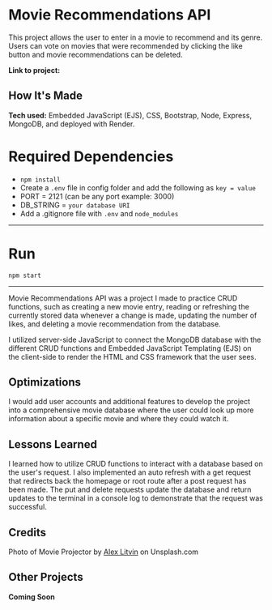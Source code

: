 # Movie Recommendations API
This project allows the user to enter in a movie to recommend and its genre. Users can vote on movies that were recommended by clicking the like button and movie recommendations can be deleted.

**Link to project:** 



## How It's Made

**Tech used:** Embedded JavaScript (EJS), CSS, Bootstrap, Node, Express, MongoDB, and deployed with Render.

# Required Dependencies

  - `npm install`
  - Create a `.env` file in config folder and add the following as `key = value`
  - PORT = 2121 (can be any port example: 3000)
  - DB_STRING = `your database URI`
  - Add a .gitignore file with `.env` and `node_modules`

---

# Run

`npm start`

---

Movie Recommendations API was a project I made to practice CRUD functions, such as creating a new movie entry, reading or refreshing the currently stored data whenever a change is made, updating the number of likes, and deleting a movie recommendation from the database.

I utilized server-side JavaScript to connect the MongoDB database with the different CRUD functions and Embedded JavaScript Templating (EJS) on the client-side to render the HTML and CSS framework that the user sees.

## Optimizations
I would add user accounts and additional features to develop the project into a comprehensive movie database where the user could look up more information about a specific movie and where they could watch it.

## Lessons Learned
I learned how to utilize CRUD functions to interact with a database based on the user's request. I also implemented an auto refresh with a get request that redirects back the homepage or root route after a post request has been made. The put and delete requests update the database and return updates to the terminal in a console log to demonstrate that the request was successful.

## Credits
Photo of Movie Projector by <a href="https://unsplash.com/@alexlitvin?utm_source=unsplash&utm_medium=referral&utm_content=creditCopyText">Alex Litvin</a> on Unsplash.com

## Other Projects

**Coming Soon**